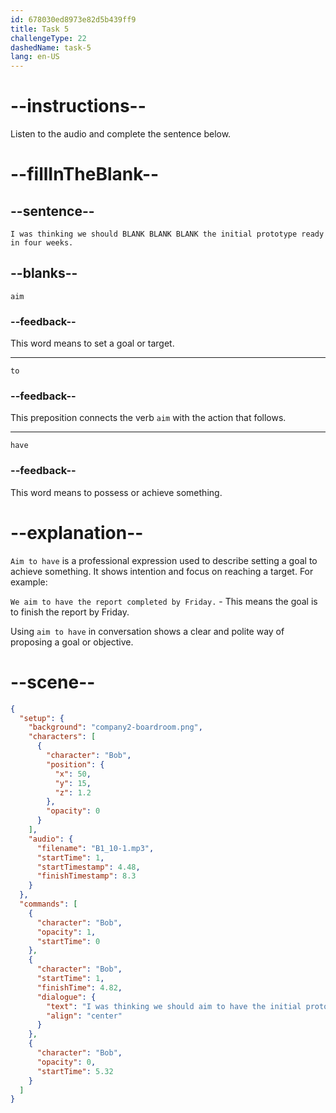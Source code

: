 ```yaml
---
id: 678030ed8973e82d5b439ff9
title: Task 5
challengeType: 22
dashedName: task-5
lang: en-US
---
```

<!-- (Audio) Bob: I was thinking we should aim to have the initial prototype ready in four weeks. -->

# --instructions--

Listen to the audio and complete the sentence below.

# --fillInTheBlank--

## --sentence--

`I was thinking we should BLANK BLANK BLANK the initial prototype ready in four weeks.`

## --blanks--

`aim`

### --feedback--

This word means to set a goal or target.

---

`to`

### --feedback--

This preposition connects the verb `aim` with the action that follows.

---

`have`

### --feedback--

This word means to possess or achieve something.

# --explanation--

`Aim to have` is a professional expression used to describe setting a goal to achieve something. It shows intention and focus on reaching a target. For example: 
 
`We aim to have the report completed by Friday.` - This means the goal is to finish the report by Friday.

Using `aim to have` in conversation shows a clear and polite way of proposing a goal or objective.

# --scene--

```json
{
  "setup": {
    "background": "company2-boardroom.png",
    "characters": [
      {
        "character": "Bob",
        "position": {
          "x": 50,
          "y": 15,
          "z": 1.2
        },
        "opacity": 0
      }
    ],
    "audio": {
      "filename": "B1_10-1.mp3",
      "startTime": 1,
      "startTimestamp": 4.48,
      "finishTimestamp": 8.3
    }
  },
  "commands": [
    {
      "character": "Bob",
      "opacity": 1,
      "startTime": 0
    },
    {
      "character": "Bob",
      "startTime": 1,
      "finishTime": 4.82,
      "dialogue": {
        "text": "I was thinking we should aim to have the initial prototype ready in four weeks.",
        "align": "center"
      }
    },
    {
      "character": "Bob",
      "opacity": 0,
      "startTime": 5.32
    }
  ]
}
```
